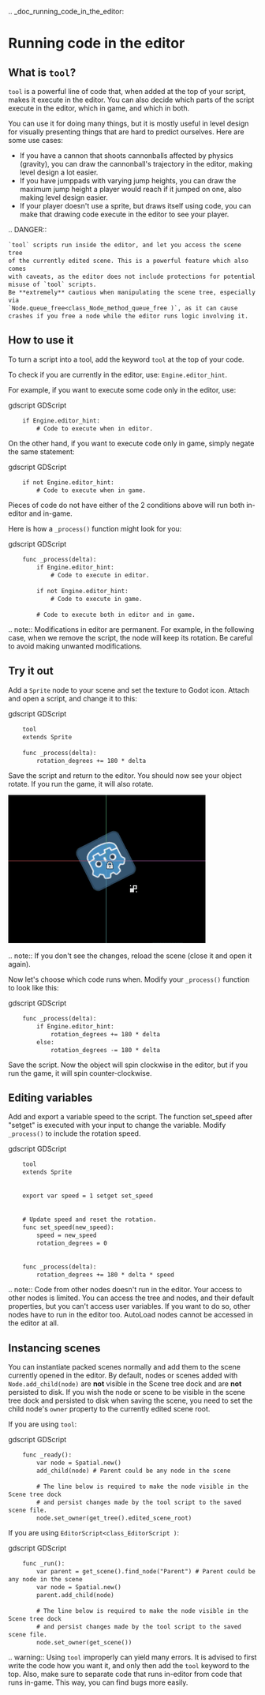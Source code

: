 .. _doc_running_code_in_the_editor:

Running code in the editor
==========================

What is `tool`?
-----------------

`tool` is a powerful line of code that, when added at the top of your script, makes it execute in the editor. You can also decide which parts of the script execute in the editor, which in game, and which in both.

You can use it for doing many things, but it is mostly useful in level design for visually presenting things that are hard to predict ourselves. Here are some use cases:

- If you have a cannon that shoots cannonballs affected by physics (gravity), you can draw the cannonball's trajectory in the editor, making level design a lot easier.
- If you have jumppads with varying jump heights, you can draw the maximum jump height a player would reach if it jumped on one, also making level design easier.
- If your player doesn't use a sprite, but draws itself using code, you can make that drawing code execute in the editor to see your player.

.. DANGER::

    `tool` scripts run inside the editor, and let you access the scene tree
    of the currently edited scene. This is a powerful feature which also comes
    with caveats, as the editor does not include protections for potential
    misuse of `tool` scripts.
    Be **extremely** cautious when manipulating the scene tree, especially via
    `Node.queue_free<class_Node_method_queue_free )`, as it can cause
    crashes if you free a node while the editor runs logic involving it.

How to use it
-------------

To turn a script into a tool, add the keyword `tool` at the top of your code.

To check if you are currently in the editor, use: `Engine.editor_hint`.

For example, if you want to execute some code only in the editor, use:

gdscript GDScript

```
    if Engine.editor_hint:
        # Code to execute when in editor.
```

On the other hand, if you want to execute code only in game, simply negate the same statement:

gdscript GDScript

```
    if not Engine.editor_hint:
        # Code to execute when in game.
```

Pieces of code do not have either of the 2 conditions above will run both in-editor and in-game.

Here is how a `_process()` function might look for you:

gdscript GDScript

```
    func _process(delta):
        if Engine.editor_hint:
            # Code to execute in editor.

        if not Engine.editor_hint:
            # Code to execute in game.

        # Code to execute both in editor and in game.
```

.. note:: Modifications in editor are permanent. For example, in the following case, when we remove the script, the node will keep its rotation. Be careful to avoid making unwanted modifications.

Try it out
-----------

Add a `Sprite` node to your scene and set the texture to Godot icon. Attach and open a script, and change it to this:

gdscript GDScript

```
    tool
    extends Sprite

    func _process(delta):
        rotation_degrees += 180 * delta
```

Save the script and return to the editor. You should now see your object rotate. If you run the game, it will also rotate.

![](img/rotating_in_editor.gif)

.. note:: If you don't see the changes, reload the scene (close it and open it again).

Now let's choose which code runs when. Modify your `_process()` function to look like this:

gdscript GDScript

```
    func _process(delta):
        if Engine.editor_hint:
            rotation_degrees += 180 * delta
        else:
            rotation_degrees -= 180 * delta
```

Save the script. Now the object will spin clockwise in the editor, but if you run the game, it will spin counter-clockwise.

Editing variables
-----------------
Add and export a variable speed to the script. The function set_speed after "setget" is executed with your input to change the variable.
Modify  `_process()` to include the rotation speed.

gdscript GDScript

```
    tool
    extends Sprite


    export var speed = 1 setget set_speed


    # Update speed and reset the rotation.
    func set_speed(new_speed):
    	speed = new_speed
    	rotation_degrees = 0


    func _process(delta):
    	rotation_degrees += 180 * delta * speed
```


.. note:: Code from other nodes doesn't run in the editor. Your access to other nodes is limited. You can access the tree and nodes, and their default properties, but you can't access user variables. If you want to do so, other nodes have to run in the editor too. AutoLoad nodes cannot be accessed in the editor at all.

Instancing scenes
-----------------

You can instantiate packed scenes normally and add them to the scene currently
opened in the editor. By default, nodes or scenes added with
`Node.add_child(node)` are **not** visible
in the Scene tree dock and are **not** persisted to disk. If you wish the node
or scene to be visible in the scene tree dock and persisted to disk when saving
the scene, you need to set the child node's `owner`
property to the currently edited scene root.

If you are using `tool`:

gdscript GDScript

```
    func _ready():
        var node = Spatial.new()
        add_child(node) # Parent could be any node in the scene

        # The line below is required to make the node visible in the Scene tree dock
        # and persist changes made by the tool script to the saved scene file.
        node.set_owner(get_tree().edited_scene_root)
```

If you are using `EditorScript<class_EditorScript )`:

gdscript GDScript

```
    func _run():
        var parent = get_scene().find_node("Parent") # Parent could be any node in the scene
        var node = Spatial.new()
        parent.add_child(node)

        # The line below is required to make the node visible in the Scene tree dock
        # and persist changes made by the tool script to the saved scene file.
        node.set_owner(get_scene())
```

.. warning:: Using `tool` improperly can yield many errors. It is advised to first write the code how you want it, and only then add the `tool` keyword to the top. Also, make sure to separate code that runs in-editor from code that runs in-game. This way, you can find bugs more easily.
